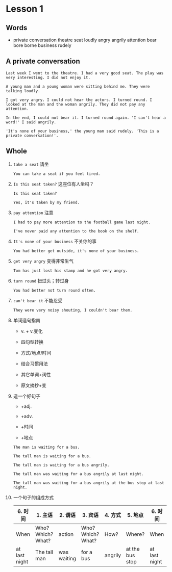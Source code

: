 # Lesson 1

## Words

- private conversation theatre seat loudly angry angrily attention bear bore borne business rudely

## A private conversation

```
Last week I went to the theatre. I had a very good seat. The play was very interesting. I did not enjoy it.

A young man and a young woman were sitting behind me. They were talking loudly.

I got very angry. I could not hear the actors. I turned round. I looked at the man and the woman angrily. They did not pay any attention.

In the end, I could not bear it. I turned round again. 'I can't hear a word!' I said angrily.

'It's none of your business,' the young man said rudely. 'This is a private conversation!'.
```

## Whole

1. `take a seat` 请坐

   ```
   You can take a seat if you feel tired.
   ```

2. `Is this seat taken?` 这座位有人坐吗？

   ```
   Is this seat taken?

   Yes, it's taken by my friend.
   ```

3. `pay attention` 注意

   ```
   I had to pay more attention to the football game last night.

   I've never paid any attention to the book on the shelf.
   ```

4. `It's none of your business` 不关你的事

   ```
   You had better get outside, it's none of your business.
   ```

5. `get very angry` 变得非常生气

   ```
   Tom has just lost his stamp and he got very angry.
   ```

6. `turn round` 扭过头；转过身

   ```
   You had better not turn round often.
   ```

7. `can't bear it` 不能忍受

   ```
   They were very noisy shouting, I couldn't bear them.
   ```

8. 单词造句指南

   - v. + v.变化

   - 四句型转换

   - 方式/地点/时间

   - 结合习惯用法

   - 其它单词+词性

   - 原文摘抄+变

9. 造一个好句子

   - +adj.

   - +adv.

   - +时间

   - +地点

   ```
   The man is waiting for a bus.

   The tall man is waiting for a bus.

   The tall man is waiting for a bus angrily.

   The tall man was waiting for a bus angrily at last night.

   The tall man was waiting for a bus angrily at the bus stop at last night.
   ```

10. 一个句子的组成方式

    | 6. 时间       | 1. 主语           | 2. 谓语     | 3. 宾语           | 4. 方式 | 5. 地点         | 6. 时间       |
    | ------------- | ----------------- | ----------- | ----------------- | ------- | --------------- | ------------- |
    | When          | Who? Which? What? | action      | Who? Which? What? | How?    | Where?          | When          |
    | at last night | The tall man      | was waiting | for a bus         | angrily | at the bus stop | at last night |
